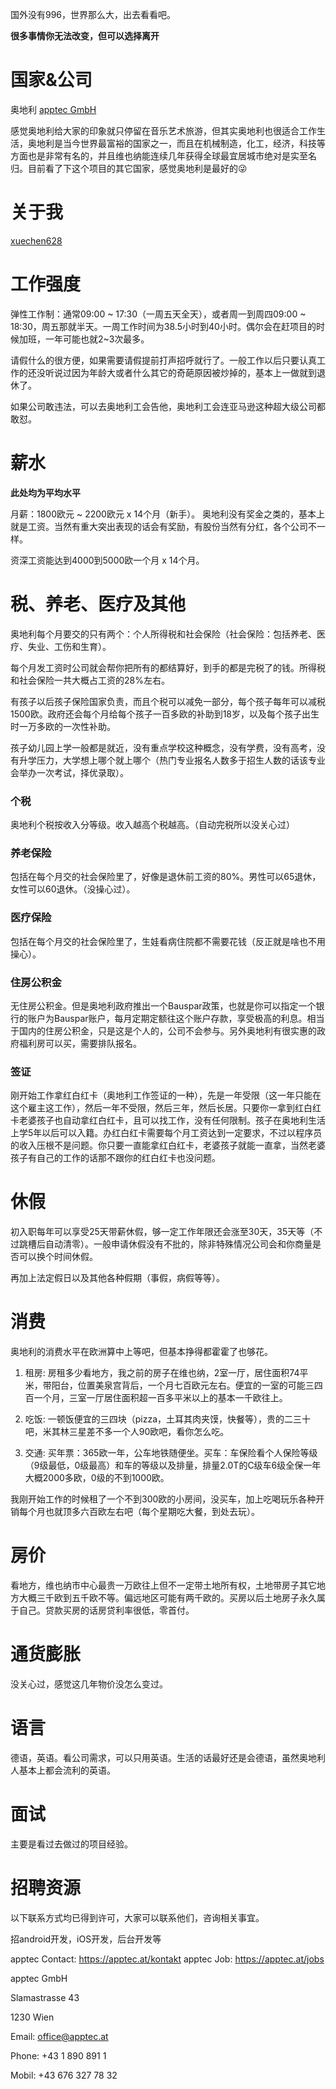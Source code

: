 国外没有996，世界那么大，出去看看吧。

**很多事情你无法改变，但可以选择离开**

# 国家&公司

奥地利 [apptec GmbH](https://apptec.at/)

感觉奥地利给大家的印象就只停留在音乐艺术旅游，但其实奥地利也很适合工作生活，奥地利是当今世界最富裕的国家之一，而且在机械制造，化工，经济，科技等方面也是非常有名的，并且维也纳能连续几年获得全球最宜居城市绝对是实至名归。目前看了下这个项目的其它国家，感觉奥地利是最好的😜

# 关于我

[xuechen628](https://github.com/xuechen628)

# 工作强度

弹性工作制：通常09:00 ~ 17:30（一周五天全天），或者周一到周四09:00 ~ 18:30，周五那就半天。一周工作时间为38.5小时到40小时。偶尔会在赶项目的时候加班，一年可能也就2~3次最多。

请假什么的很方便，如果需要请假提前打声招呼就行了。一般工作以后只要认真工作的还没听说过因为年龄大或者什么其它的奇葩原因被炒掉的，基本上一做就到退休了。

如果公司敢违法，可以去奥地利工会告他，奥地利工会连亚马逊这种超大级公司都敢怼。

# 薪水

**此处均为平均水平**

月薪：1800欧元 ~ 2200欧元 x 14个月（新手）。 奥地利没有奖金之类的，基本上就是工资。当然有重大突出表现的话会有奖励，有股份当然有分红，各个公司不一样。

资深工资能达到4000到5000欧一个月 x 14个月。

# 税、养老、医疗及其他
  
奥地利每个月要交的只有两个：个人所得税和社会保险（社会保险：包括养老、医疗、失业、工伤和生育）。

每个月发工资时公司就会帮你把所有的都结算好，到手的都是完税了的钱。所得税和社会保险一共大概占工资的28%左右。

有孩子以后孩子保险国家负责，而且个税可以减免一部分，每个孩子每年可以减税1500欧。政府还会每个月给每个孩子一百多欧的补助到18岁，以及每个孩子出生时一万多欧的一次性补助。

孩子幼儿园上学一般都是就近，没有重点学校这种概念，没有学费，没有高考，没有升学压力，大学想上哪个就上哪个（热门专业报名人数多于招生人数的话该专业会举办一次考试，择优录取）。

### 个税

奥地利个税按收入分等级。收入越高个税越高。（自动完税所以没关心过）

### 养老保险

包括在每个月交的社会保险里了，好像是退休前工资的80%。男性可以65退休，女性可以60退休。（没操心过）。

### 医疗保险

包括在每个月交的社会保险里了，生娃看病住院都不需要花钱（反正就是啥也不用操心）。

### 住房公积金

无住房公积金。但是奥地利政府推出一个Bauspar政策，也就是你可以指定一个银行的账户为Bauspar账户，每月定期定额往这个账户存款，享受极高的利息。相当于国内的住房公积金，只是这是个人的，公司不会参与。另外奥地利有很实惠的政府福利房可以买，需要排队报名。

### 签证

刚开始工作拿红白红卡（奥地利工作签证的一种），先是一年受限（这一年只能在这个雇主这工作），然后一年不受限，然后三年，然后长居。只要你一拿到红白红卡老婆孩子也自动拿红白红卡，且可以找工作，没有任何限制。孩子在奥地利生活上学5年以后可以入籍。办红白红卡需要每个月工资达到一定要求，不过以程序员的收入压根不是问题。你只要一直能拿红白红卡，老婆孩子就能一直拿，当然老婆孩子有自己的工作的话那不跟你的红白红卡也没问题。

# 休假

初入职每年可以享受25天带薪休假，够一定工作年限还会涨至30天，35天等（不过跳槽后自动清零）。一般申请休假没有不批的，除非特殊情况公司会和你商量是否可以换个时间休假。

再加上法定假日以及其他各种假期（事假，病假等等）。
  
# 消费

奥地利的消费水平在欧洲算中上等吧，但基本挣得都霍霍了也够花。
1. 租房: 房租多少看地方，我之前的房子在维也纳，2室一厅，居住面积74平米，带阳台，位置美泉宫背后，一个月七百欧元左右。便宜的一室的可能三四百一个月，三室一厅居住面积超一百多平米以上的基本一千欧往上。

2. 吃饭: 一顿饭便宜的三四块（pizza，土耳其肉夹馍，快餐等），贵的二三十吧，米其林三星差不多一个人90欧吧，看你怎么吃。

3. 交通: 买年票：365欧一年，公车地铁随便坐。买车：车保险看个人保险等级（9级最低，0级最高）和车的等级以及排量，排量2.0T的C级车6级全保一年大概2000多欧，0级的不到1000欧。


我刚开始工作的时候租了一个不到300欧的小房间，没买车，加上吃喝玩乐各种开销每个月也就顶多六百欧左右吧（每个星期吃大餐，到处去玩）。

# 房价

看地方，维也纳市中心最贵一万欧往上但不一定带土地所有权，土地带房子其它地方大概三千欧到五千欧不等。偏远地区可能有两千欧的。买房以后土地房子永久属于自己。贷款买房的话房贷利率很低，零首付。

# 通货膨胀

没关心过，感觉这几年物价没怎么变过。

# 语言

德语，英语。看公司需求，可以只用英语。生活的话最好还是会德语，虽然奥地利人基本上都会流利的英语。


# 面试

主要是看过去做过的项目经验。

# 招聘资源

以下联系方式均已得到许可，大家可以联系他们，咨询相关事宜。

招android开发，iOS开发，后台开发等


apptec Contact: https://apptec.at/kontakt
apptec Job: https://apptec.at/jobs



apptec GmbH

Slamastrasse 43

1230 Wien



Email: office@apptec.at

Phone: +43 1 890 891 1

Mobil: +43 676 327 78 32
